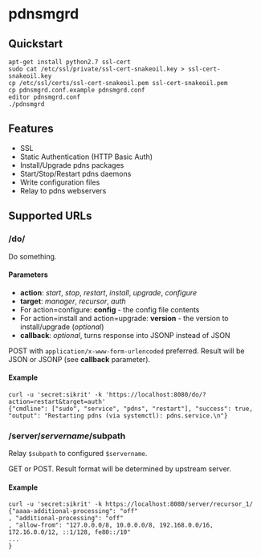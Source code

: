 # pdnsmgrd

## Quickstart

    apt-get install python2.7 ssl-cert
    sudo cat /etc/ssl/private/ssl-cert-snakeoil.key > ssl-cert-snakeoil.key
    cp /etc/ssl/certs/ssl-cert-snakeoil.pem ssl-cert-snakeoil.pem
    cp pdnsmgrd.conf.example pdnsmgrd.conf
    editor pdnsmgrd.conf
    ./pdnsmgrd


## Features

 * SSL
 * Static Authentication (HTTP Basic Auth)
 * Install/Upgrade pdns packages
 * Start/Stop/Restart pdns daemons
 * Write configuration files
 * Relay to pdns webservers


## Supported URLs

### /do/

Do something.

#### Parameters

 * **action**: _start_, _stop_, _restart_, _install_, _upgrade_, _configure_
 * **target**: _manager_, _recursor_, _auth_
 * For action=configure: **config** - the config file contents
 * For action=install and action=upgrade: **version** - the version to install/upgrade (_optional_)
 * **callback**: _optional_, turns response into JSONP instead of JSON
 
POST with `application/x-www-form-urlencoded` preferred. Result will be JSON or JSONP (see **callback** parameter).

#### Example

    curl -u 'secret:sikrit' -k 'https://localhost:8080/do/?action=restart&target=auth'
    {"cmdline": ["sudo", "service", "pdns", "restart"], "success": true, "output": "Restarting pdns (via systemctl): pdns.service.\n"}


### /server/$servername/$subpath

Relay `$subpath` to configured `$servername`.

GET or POST. Result format will be determined by upstream server.

#### Example

    curl -u 'secret:sikrit' -k https://localhost:8080/server/recursor_1/
    {"aaaa-additional-processing": "off"
    , "additional-processing": "off"
    , "allow-from": "127.0.0.0/8, 10.0.0.0/8, 192.168.0.0/16, 172.16.0.0/12, ::1/128, fe80::/10"
    ...
    }
